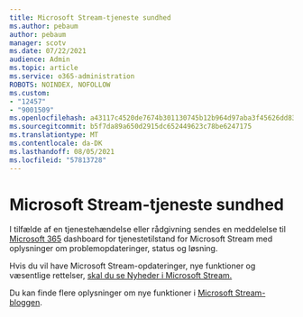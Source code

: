 ```yaml
---
title: Microsoft Stream-tjeneste sundhed
ms.author: pebaum
author: pebaum
manager: scotv
ms.date: 07/22/2021
audience: Admin
ms.topic: article
ms.service: o365-administration
ROBOTS: NOINDEX, NOFOLLOW
ms.custom:
- "12457"
- "9001509"
ms.openlocfilehash: a43117c4520de7674b301130745b12b964d97aba3f45626dd83517f8cbae592d
ms.sourcegitcommit: b5f7da89a650d2915dc652449623c78be6247175
ms.translationtype: MT
ms.contentlocale: da-DK
ms.lasthandoff: 08/05/2021
ms.locfileid: "57813728"
---
```

# <a name="microsoft-stream-service-health"></a>Microsoft Stream-tjeneste sundhed

I tilfælde af en tjenestehændelse eller rådgivning sendes en meddelelse til [Microsoft 365](https://admin.microsoft.com/AdminPortal/Home#/servicehealth) dashboard for tjenestetilstand for Microsoft Stream med oplysninger om problemopdateringer, status og løsning.

Hvis du vil have Microsoft Stream-opdateringer, nye funktioner og væsentlige rettelser, [skal du se Nyheder i Microsoft Stream.](https://aka.ms/StreamNew)

Du kan finde flere oplysninger om nye funktioner i [Microsoft Stream-bloggen](https://aka.ms/StreamBlog).

